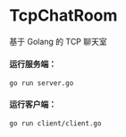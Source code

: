 # TcpChatRoom
基于 Golang 的 TCP 聊天室

#### 运行服务端：
```shell
go run server.go
```

#### 运行客户端：
```shell
go run client/client.go
```

